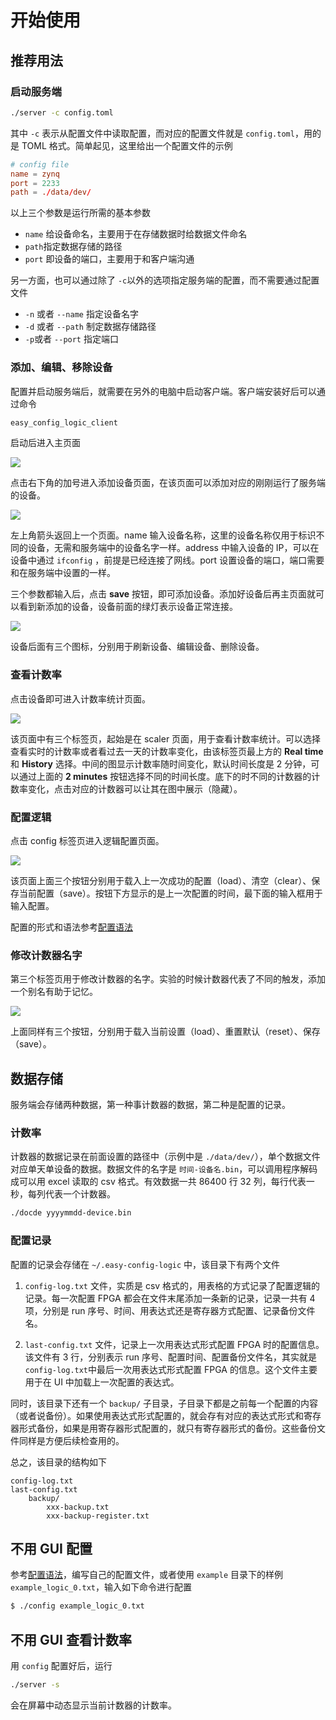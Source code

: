 # 开始使用

## 推荐用法

### 启动服务端

```bash
./server -c config.toml
```

其中 `-c` 表示从配置文件中读取配置，而对应的配置文件就是 `config.toml`，用的是 TOML 格式。简单起见，这里给出一个配置文件的示例

```toml
# config file
name = zynq
port = 2233
path = ./data/dev/
```

以上三个参数是运行所需的基本参数

+ `name` 给设备命名，主要用于在存储数据时给数据文件命名
+ `path`指定数据存储的路径
+ `port` 即设备的端口，主要用于和客户端沟通

另一方面，也可以通过除了 `-c`以外的选项指定服务端的配置，而不需要通过配置文件

+ `-n` 或者 `--name` 指定设备名字
+ `-d` 或者 `--path` 制定数据存储路径
+ `-p`或者 `--port` 指定端口

### 添加、编辑、移除设备

配置并启动服务端后，就需要在另外的电脑中启动客户端。客户端安装好后可以通过命令

```bash
easy_config_logic_client
```

启动后进入主页面

![](../resource/images/main-page.png)

点击右下角的加号进入添加设备页面，在该页面可以添加对应的刚刚运行了服务端的设备。

![](../resource/images/device-page.png)

左上角箭头返回上一个页面。name 输入设备名称，这里的设备名称仅用于标识不同的设备，无需和服务端中的设备名字一样。address 中输入设备的 IP，可以在设备中通过 `ifconfig` ，前提是已经连接了网线。port 设置设备的端口，端口需要和在服务端中设置的一样。

三个参数都输入后，点击 **save** 按钮，即可添加设备。添加好设备后再主页面就可以看到新添加的设备，设备前面的绿灯表示设备正常连接。

![](../resource/images/main-page-device.png)

设备后面有三个图标，分别用于刷新设备、编辑设备、删除设备。

### 查看计数率

点击设备即可进入计数率统计页面。

![](../resource/images/scaler-page.png)

该页面中有三个标签页，起始是在 scaler 页面，用于查看计数率统计。可以选择查看实时的计数率或者看过去一天的计数率变化，由该标签页最上方的 **Real time** 和 **History** 选择。中间的图显示计数率随时间变化，默认时间长度是 2 分钟，可以通过上面的 **2 minutes** 按钮选择不同的时间长度。底下的时不同的计数器的计数率变化，点击对应的计数器可以让其在图中展示（隐藏）。

### 配置逻辑

点击 config 标签页进入逻辑配置页面。

![](../resource/images/config-page.png)

该页面上面三个按钮分别用于载入上一次成功的配置（load）、清空（clear）、保存当前配置（save）。按钮下方显示的是上一次配置的时间，最下面的输入框用于输入配置。

配置的形式和语法参考[配置语法](config_syntax.md)

### 修改计数器名字

第三个标签页用于修改计数器的名字。实验的时候计数器代表了不同的触发，添加一个别名有助于记忆。

![](../resource/images/scaler-names-page.png)

上面同样有三个按钮，分别用于载入当前设置（load）、重置默认（reset）、保存（save）。

## 数据存储

服务端会存储两种数据，第一种事计数器的数据，第二种是配置的记录。

### 计数率

计数器的数据记录在前面设置的路径中（示例中是 `./data/dev/`），单个数据文件对应单天单设备的数据。数据文件的名字是 `时间-设备名.bin`，可以调用程序解码成可以用 excel 读取的 csv 格式。有效数据一共 86400 行 32 列，每行代表一秒，每列代表一个计数器。

```bash
./docde yyyymmdd-device.bin
```

### 配置记录

配置的记录会存储在 `~/.easy-config-logic` 中，该目录下有两个文件

1.  `config-log.txt` 文件，实质是 csv 格式的，用表格的方式记录了配置逻辑的记录。每一次配置 FPGA 都会在文件末尾添加一条新的记录，记录一共有 4 项，分别是 run 序号、时间、用表达式还是寄存器方式配置、记录备份文件名。

2.  `last-config.txt` 文件，记录上一次用表达式形式配置 FPGA 时的配置信息。该文件有 3 行，分别表示 run 序号、配置时间、配置备份文件名，其实就是 `config-log.txt`中最后一次用表达式形式配置 FPGA 的信息。这个文件主要用于在 UI 中加载上一次配置的表达式。

同时，该目录下还有一个 `backup/` 子目录，子目录下都是之前每一个配置的内容（或者说备份）。如果使用表达式形式配置的，就会存有对应的表达式形式和寄存器形式备份，如果是用寄存器形式配置的，就只有寄存器形式的备份。这些备份文件同样是方便后续检查用的。

总之，该目录的结构如下

	config-log.txt
    last-config.txt
		backup/
			xxx-backup.txt
			xxx-backup-register.txt

## 不用 GUI 配置

参考[配置语法](config_syntax.md)，编写自己的配置文件，或者使用 `example` 目录下的样例 `example_logic_0.txt`，输入如下命令进行配置

```bash
$ ./config example_logic_0.txt
```

## 不用 GUI 查看计数率

用 `config` 配置好后，运行

```bash
./server -s
```

会在屏幕中动态显示当前计数器的计数率。